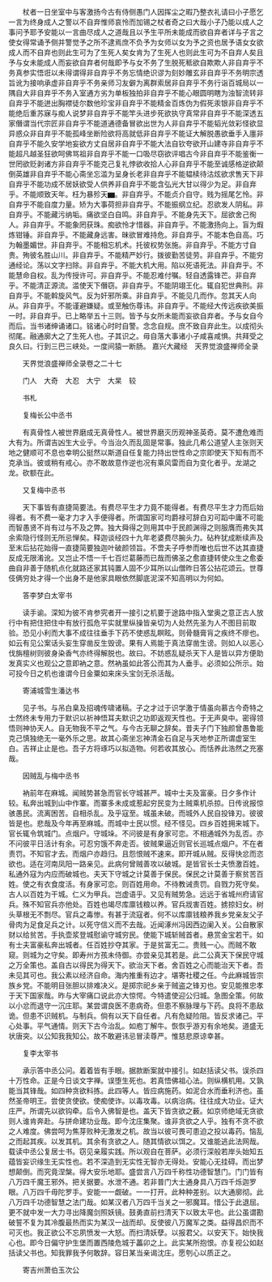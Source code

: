 <!-- { "loadSidebar": true } -->
　　杖者一日坐室中与客激扬今古有侍侧愚门人因挥尘之暇乃整衣礼请曰小子愿乞一言为终身成人之警以不自弃惟师哀怜而加锡之杖者奇之曰大哉小子乃能以成人之事问予耶予安能以一言曲尽成人之道哉且以予生平所未能成而欲自弃者详与子言之使女得常诵予侧并警觉予之所不逮焉庶不负予为女师以女为予之资也居予语女女欲成人而不自弃也则此生可为了生死人矣女肯为了生死人也则此生可为不自弃人矣且予与女未能成人而妄欲自弃者何哉即予与女不务了生脱死秪欲自欺欺人非自弃乎不务真参实悟诳以未得谓得非自弃乎不务忘情绝识谬为刻妙雕玄非自弃乎不务明宗透旨讹为接响承虚非自弃乎不务亲师习友僻为离群索居非自弃乎不务行诣百城局以一隅自大非自弃乎不务入室通方劣为单板独拍非自弃乎不能心眼圆明瞎为浊智流转非自弃乎不能迸出胸襟徒尔数他珍宝非自弃乎不能精金百炼伪为假死汞银非自弃乎不能绝后重苏寐与痴人说梦非自弃乎不能竿头进步死欲执守真常非自弃乎不能深透五家僭谓当代宗匠非自弃乎不能道通德备冒欲出世为人非自弃乎不能韬光敛彩怪欲显异惑众非自弃乎不能孤峰坐断险欲将高就低非自弃乎不能证大解脱愚欲垂手入廛非自弃乎不能久安学地妄欲方丈自居非自弃乎不能大法自钦夸欲开山建寺非自弃乎不能超凡越圣狂欲呵佛骂祖非自弃乎不能一口吸尽窃欲评唱古今非自弃乎不能鉴衡一世罔欲贬剥诸方非自弃乎不能克己复礼悖欲收拾人心非自弃乎不能至诚感格逆欲颠倒英雄非自弃乎不能心斋坐忘滥为呈身长老非自弃乎不能韫椟待沽炫欲求售天下非自弃乎不能功成不居妖欲受人供养非自弃乎不能含弘光大甘以得少为足。非自弃乎。不能顺致天年。枉为暴殄天▆。非自弃乎。不能贞介自守。贱为摇尾乞怜。非自弃乎不能自度力量。矫为大事荷担非自弃乎。不能振纲立纪。忍欲发人阴私。非自弃乎。不能藏污纳垢。痛欲坚白自鸣。非自弃乎。不能身先天下。屈欲舍己徇人。非自弃乎。不能象罔获珠。痴欲怜才惜器。非自弃乎。不能激扬向上。盲为煆炼钳锤。非自弃乎。不能藏身远害。昧欲冒难持危。非自弃乎。不能本色自高。巧为翰墨媚世。非自弃乎。不能相忘机术。托彼权势张施。非自弃乎。不能方寸自贵。殉彼名胜山川。非自弃乎。不能精严妙行。拨彼勤苦徒劳。非自弃乎。不能穷通经论。荡以文字扫除。非自弃乎。不能大机大用。陷以死语死法。非自弃乎。不能慧命自权。乱为传授许可。非自弃乎。不能忍难付嘱。轻自透露锋芒。非自弃乎。不能清正源流。滥使天下僭窃。非自弃乎。不能阴翊王化。辄自犯世典刑。非自弃乎。不能斡旋风气。反为奸邪所乘。非自弃乎。不能见几而作。忽其天人向从。非自弃乎。不能谨避嫌疑。或至触伤尊讳。非自弃乎。不能经大传远疾欲美振一时。非自弃乎。已上略举五十三则。皆予与女所未能而妄欲自弃者。予与女自今而后。当书诸绅诵诸口。铭诸心时时自警。念念自规。庶不致自弃此生。以成彻头彻尾。融通廓大之了生死人也。子其识之。毋自落大事诸小子咸喜咸惧。共拜受之良久曰。行到三巴三峡处。一度间猿一断肠。
嘉兴大藏经　天界觉浪盛禅师全录


　　天界觉浪盛禅师全录卷之二十七

　　门人　大奇　大忍　大宁　大杲　较

　　书札

　　复梅长公中丞书

　　有真骨性人被世界磨成无真骨性人。被世界磨灭历观神圣英奇。莫不遭危难而大有为。所谓吉凶生大业乎。今当治久而乱固是常事。独此几希公道望人主张则天地之健顺可不息也幸明公挺然以斯道自任复能力持出世性命之宗即使天下知有而不克承当。彼或稍有戒心。亦不敢故意作逆也况有乘风雷而自为变化者乎。龙湖之龙。砍额在此。

　　又复梅中丞书

　　天下事皆有直捷简要法。有费尽平生才力竟不能得者。有费尽平生才力而后始得者。有不费一毫才力才入手便得者。所谓国家可均爵禄可辞白刃可蹈中庸不可能而智愚贤不肖有过与不及之弊。独大舜得之则用其中于民颜渊得之则服膺而弗失其余索隐行怪则无所忌惮矣。释迦谈经四十九年老婆费尽腕头力。砧杵犹成断续声及至末后拈花始得一直捷简要独迦叶破颜领旨。不啻夫子呼参而唯也后世不达其直捷反成无限淆讹。又岂止不悟一千七百烂葛藤而已哉而佛圣之愈直捷转使众生之愈委曲自非善于随机点化就路还家其钝置人固不少耳所以山僧昨日答公拈花颂云。世尊伎俩穷处才得一个出身不是他家具眼依然脚底泥深不知高明以为何如。

　　答李梦白太宰书

　　读手谕。深知为彼不肯参究者开一接引之机要于途路中指入堂奥之意正古人放行中有把住把住中有放行孤危平实就里纵操皆亲切为人处然先圣为人不图目前取验。恐见小利而大事不成往往垂手下药不使惑乱瞑眩。则骨髓膏肓之疾终不瘳也。如云有见公案话头妄生穿凿反生毁谤。果有人焉能于真法穿凿生谤。则如人以恶心伐旃檀树则彼身染香气亦终得解脱也。故曰。不妨惑乱疑杀天下人是皆以异方便助发真实义也观公之意即衲之意。然衲虽如此答公而其为人垂手。必须如公所示。始可投今日之机也谁谓今日金粟如来床头宝剑无杀活哉。

　　寄浦城雪生潘达书

　　见子书。与吊白臬及招魂传啸诸稿。子之才过于识学激于情虽向慕古今奇特之士然终未专用力于默识以祈神悟耳夫默识之功即返观天性也。于无声臭中。密得领悟则神协天人。自无物我不平之气。与今古无聊之辞矣。昔夫子门下独颜曾愚鲁能克己慎独绝无一毫外乐之思。故其心斋坐忘神清金石自足与天地参正所谓虚室生白。吉祥止止是也。吾子方将琢巧以拟造物。何若收其放心。而恬养此浩然之充塞哉。

　　因贼乱与梅中丞书

　　衲前年在麻城。闻贼势甚急而官长守城甚严。城中士夫及富豪。日夕多作计较。私奔出城到山中作寨。而寨多未成或惹起穷民变为土贼乘机杀掠。日传讹报惊骇愚民。流离困苦。自相杀乱。及乎寇至。城虽未破。而城外人民自投锋刃。彼彼皆是也。悲哉及今年再至麻城。而城中士民以惯。经不怪见。四乡百姓拥来城下。官长辄令筑城门。点烟户。守城垛。不问彼是有身家可恋。不相通城外为乱否。亦不问彼平日活计有余。可忍穷饿不奔走否。彼贼果逼近则官长巡城点烟户。不在者责罚。不知官才去。而烟户亦趋归。且怨恨贼不速来。即开城从贼。反得快忿而恣欲也。适在河南凤阳一路亲见。此病何曾贼善攻以破城。是皆官长士夫愤激百姓。私通外寇为内应而破城也。夫天下守城之计莫善于保民。保民之计莫善于察贫苦百姓。使之有衣食度活。有身家可恋。则百姓用命。不待教诫责罚。自戮力死守矣。古人以百姓为干城。仁义为甲兵。岂虚语乎。又见有贼势急。远远于省城州府请官兵。殊不知官兵亦他处。百姓也竭尽库廪钱粮以养。官兵戕害百姓。掳掠妇女。树头草根无不剽尽。官兵之毒惨。有甚于流寇者。何不以库廪钱粮养我乡党亲友父子骨肉为足食足兵之计。以死守信义而不去哉。近闻涿州冯因西边阑入关。公自散家财以给贫苦。手执壶浆登城慰谕守城穷民。使能下城斩贼首者。悬赏金宝若干。如有士夫富豪私奔出城者。任百姓抄夺其家。于是贫富无二。贵贱一心。而贼不敢窥。则城为之守矣。即寿州方孩未侍御。亦尝亲见其若是。此二公真天下保民守城之万全策也。盖自古以得民为得天下。欲治天下者。舍百姓之心而能治天下者。吾未见其可也。我公素以经济自命。海内推重有边才。堪寄社稷之任。今此麻城皆宗族乡党。不能明目张胆以排难决义。是掷宗祀乡亲于贼盗之锋刃也。安见能推忠孝于天下国家哉。昨与大宰痛口说此亦大惊愕。今特遣使迎公归城。急图全策。何故以小忿而退守一沉庄耶。某尝谓良医不患病奇。但患不察脉理与下药。良将不患敌诡。但患不识贼机。与制兵。倘有以天下自任者。凡有危疑险阻。皆反求诸己。平心处事。平气通情。则天下古今治乱。如庖丁解牛。恢恢乎游刃有余地矣。道盛无状唐突。以公知我我知公。故不敢避讳忌冒渎尊严。惟慈悲原谅幸甚。

　　复李太宰书

　　承示答中丞公问。着着皆有手眼。据款断案就中接引。如赵括读父书。误杀四十万性命。正是今日谈文字禅。误堕生死也。若真悟佛祖心法。则纵横机用。又孰能当其锋哉。如四种贪欲料拣。此四等人。皆应病施药。如泥合水而垂利济也。虽然圣帝明王。尝使贪使欲。使痴使诈。以毒攻毒。以病治病。往往成大功业。证大庄严。所谓先以欲钩牵。后令入佛智是也。盖天下皆贪欲之薮。如京师绝域无贪欲则人谁肯奔赴。与拼命建功业哉。即今沈庄集聚。谁非贪欲之人乎。独有不贪不欲之人难度。佛尝呵为焦芽败种无激发之机。故当以彼可畏可患迫之投以毒药。恼乱之而起其疾。以发其机。其余有贪欲之人。随其情欲以饵之。又谁能逃此法网哉。载读中丞公复居士书。窃见亲履实践。所以观自在菩萨。必须行深般若岸头始知五蕴皆妄识缘生无实性也。若不深造到无实性无智亦无得处。安能心无挂碍。而出梦想颠倒。而究竟涅槃。得大安乐地耶。盛尝言八万四千称性功德智慧门。门门皆有八万四千魔王邪外。把关据要。水泄不通。若非普门大士通身具八万四千烁迦罗眼。八万四千毋陀罗手。安能一一觑破。一一打开。此种种差别。以大通廓彻。此八万四千功德智慧之法门哉。如某汉者八万四千当关之一邪魔耳。惜公于此退屈。更不就中发一大力寻出降魔剑照妖镜。鼓勇直前扫清天下以致太平也。此公虽谓勘破誓不复为其冷腹最热而实为某汉一战而却。反使彼八万魔军之类。益得昌炽而不可灭也。我正欲公不忘夙愤发一大怒。而扫清妖孽。以报君父。以安天下。始快我心也。即今日偏守护生堡而置西陵危城于藟卯之上。此实某所抱恨。亦复视公如赵括读父书也。知我罪我予何敢辞。容日某当亲谒沈庄。愿刳心以质正之。

　　寄吉州萧伯玉次公

